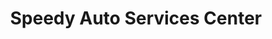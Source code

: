 ---
title: "Speedy Auto Services Center"
url: /norfolk/speedy-auto-services-center/
shop: Autowerkstatt
---